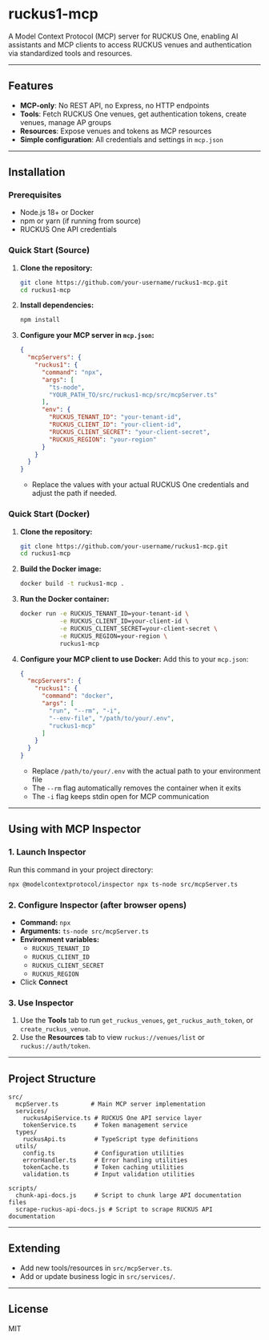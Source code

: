 # ruckus1-mcp

A Model Context Protocol (MCP) server for RUCKUS One, enabling AI assistants and MCP clients to access RUCKUS venues and authentication via standardized tools and resources.

---

## Features
- **MCP-only**: No REST API, no Express, no HTTP endpoints
- **Tools**: Fetch RUCKUS One venues, get authentication tokens, create venues, manage AP groups
- **Resources**: Expose venues and tokens as MCP resources
- **Simple configuration**: All credentials and settings in `mcp.json`

---

## Installation

### Prerequisites
- Node.js 18+ or Docker
- npm or yarn (if running from source)
- RUCKUS One API credentials

### Quick Start (Source)
1. **Clone the repository:**
   ```bash
   git clone https://github.com/your-username/ruckus1-mcp.git
   cd ruckus1-mcp
   ```
2. **Install dependencies:**
   ```bash
   npm install
   ```
3. **Configure your MCP server in `mcp.json`:**
   ```json
   {
     "mcpServers": {
       "ruckus1": {
         "command": "npx",
         "args": [
           "ts-node",
           "YOUR_PATH_TO/src/ruckus1-mcp/src/mcpServer.ts"
         ],
         "env": {
           "RUCKUS_TENANT_ID": "your-tenant-id",
           "RUCKUS_CLIENT_ID": "your-client-id",
           "RUCKUS_CLIENT_SECRET": "your-client-secret",
           "RUCKUS_REGION": "your-region"
         }
       }
     }
   }
   ```
   - Replace the values with your actual RUCKUS One credentials and adjust the path if needed.

### Quick Start (Docker)
1. **Clone the repository:**
   ```bash
   git clone https://github.com/your-username/ruckus1-mcp.git
   cd ruckus1-mcp
   ```
2. **Build the Docker image:**
   ```bash
   docker build -t ruckus1-mcp .
   ```
3. **Run the Docker container:**
   ```bash
   docker run -e RUCKUS_TENANT_ID=your-tenant-id \
              -e RUCKUS_CLIENT_ID=your-client-id \
              -e RUCKUS_CLIENT_SECRET=your-client-secret \
              -e RUCKUS_REGION=your-region \
              ruckus1-mcp
   ```
4. **Configure your MCP client to use Docker:**
   Add this to your `mcp.json`:
   ```json
   {
     "mcpServers": {
       "ruckus1": {
         "command": "docker",
         "args": [
           "run", "--rm", "-i",
           "--env-file", "/path/to/your/.env",
           "ruckus1-mcp"
         ]
       }
     }
   }
   ```
   - Replace `/path/to/your/.env` with the actual path to your environment file
   - The `--rm` flag automatically removes the container when it exits
   - The `-i` flag keeps stdin open for MCP communication

---

## Using with MCP Inspector

### 1. Launch Inspector
Run this command in your project directory:
```bash
npx @modelcontextprotocol/inspector npx ts-node src/mcpServer.ts
```

### 2. Configure Inspector (after browser opens)
- **Command:** `npx`
- **Arguments:** `ts-node src/mcpServer.ts`
- **Environment variables:**
  - `RUCKUS_TENANT_ID`
  - `RUCKUS_CLIENT_ID`
  - `RUCKUS_CLIENT_SECRET`
  - `RUCKUS_REGION`
- Click **Connect**

### 3. Use Inspector
1. Use the **Tools** tab to run `get_ruckus_venues`, `get_ruckus_auth_token`, or `create_ruckus_venue`.
2. Use the **Resources** tab to view `ruckus://venues/list` or `ruckus://auth/token`.

---

## Project Structure
```
src/
  mcpServer.ts         # Main MCP server implementation
  services/
    ruckusApiService.ts # RUCKUS One API service layer
    tokenService.ts     # Token management service
  types/
    ruckusApi.ts        # TypeScript type definitions
  utils/
    config.ts           # Configuration utilities
    errorHandler.ts     # Error handling utilities
    tokenCache.ts       # Token caching utilities
    validation.ts       # Input validation utilities

scripts/
  chunk-api-docs.js     # Script to chunk large API documentation files
  scrape-ruckus-api-docs.js # Script to scrape RUCKUS API documentation
```

---

## Extending
- Add new tools/resources in `src/mcpServer.ts`.
- Add or update business logic in `src/services/`.

---

## License
MIT 